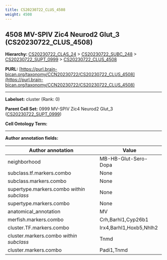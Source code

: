 ```yaml
---
title: CS20230722_CLUS_4508
weight: 4508
---
```

## 4508 MV-SPIV Zic4 Neurod2 Glut_3 (CS20230722_CLUS_4508)
<b>Hierarchy: </b>
[CS20230722_CLAS_24](../CS20230722_CLAS_24) >
[CS20230722_SUBC_248](../CS20230722_SUBC_248) >
[CS20230722_SUPT_0999](../CS20230722_SUPT_0999) >
[CS20230722_CLUS_4508](../CS20230722_CLUS_4508)

**PURL:** [https://purl.brain-bican.org/taxonomy/CCN20230722/CS20230722_CLUS_4508](https://purl.brain-bican.org/taxonomy/CCN20230722/CS20230722_CLUS_4508)

---


**Labelset:** cluster (Rank: 0)

**Parent Cell Set:** 0999 MV-SPIV Zic4 Neurod2 Glut_3 ([CS20230722_SUPT_0999](../CS20230722_SUPT_0999))



**Cell Ontology Term:** 

[MARKER GENES.]: #


---

[TRANSFERRED ANNOTATIONS.]: #


[AUTHOR ANNOTATION FIELDS.]: #


**Author annotation fields:**

| Author annotation | Value |
|-------------------|-------|
|neighborhood|MB-HB-Glut-Sero-Dopa|
|subclass.tf.markers.combo|None|
|subclass.markers.combo|None|
|supertype.markers.combo _within subclass_|None|
|supertype.markers.combo|None|
|anatomical_annotation|MV|
|merfish.markers.combo|Crh,Barhl1,Cyp26b1|
|cluster.TF.markers.combo|Irx4,Barhl1,Hoxb5,Nhlh2|
|cluster.markers.combo _within subclass_|Tnmd|
|cluster.markers.combo|Padi1,Tnmd|
